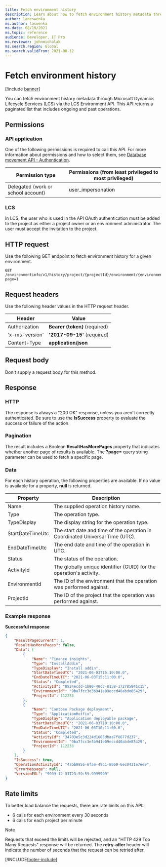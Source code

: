 ```yaml
---
title: Fetch environment history
description: Learn about how to fetch environment history metadata through Microsoft Dynamics Lifecycle Services (LCS) via the LCS Environment API.
author: laneswenka
ms.author: laswenka
ms.date: 08/19/2021
ms.topic: reference
audience: Developer, IT Pro
ms.reviewer: johnmichalak
ms.search.region: Global
ms.search.validFrom: 2021-08-12
---
```


# Fetch environment history

[!include [banner](../../../includes/banner.md)]

You can fetch environment history metadata through Microsoft Dynamics Lifecycle Services (LCS) via the LCS Environment API. This API returns a paginated list that includes ongoing and past operations.

## Permissions

### API application

One of the following permissions is required to call this API. For more information about permissions and how to select them, see [Database movement API - Authentication](../../../database/api/dbmovement-api-authentication.md).

| Permission type                    | Permissions (from least privileged to most privileged) |
|------------------------------------|--------------------------------------------------------|
| Delegated (work or school account) | user\_impersonation                                    |

### LCS

In LCS, the user who is used in the API OAuth authentication must be added to the project as either a project owner or an environment administrator. The user must accept the invitation to the project.

## HTTP request

Use the following GET endpoint to fetch environment history for a given environment.

<!-- { "blockType": "ignored" } -->
```http
GET /environmentinfo/v1/history/project/{projectId}/environment/{environmentId}/?page=1
```

## Request headers

Use the following header values in the HTTP request header.

| Header         | Value                         |
|----------------|-------------------------------|
| Authorization  | **Bearer {token}** (required) |
| 'x-ms-version' | **'2017-09-15'** (required)   |
| Content-Type   | **application/json**          |

## Request body

Don't supply a request body for this method.

## Response

### HTTP

The response is always a "200 OK" response, unless you aren't correctly authenticated. Be sure to use the **IsSuccess** property to evaluate the success or failure of the action.

### Pagination

The result includes a Boolean **ResultHasMorePages** property that indicates whether another page of results is available. The **?page=** query string parameter can be used to fetch a specific page.

### Data

For each history operation, the following properties are available. If no value is available for a property, **null** is returned.

| Property | Description |
|----------|-------------|
| Name | The supplied operation history name. |
| Type | The operation type. |
| TypeDisplay | The display string for the operation type. |
| StartDateTimeUtc | The start date and time of the operation in Coordinated Universal Time (UTC). |
| EndDateTimeUtc | The end date and time of the operation in UTC. |
| Status | The status of the operation. |
| ActivityId | The globally unique identifier (GUID) for the operation's activity. |
| EnvironmentId | The ID of the environment that the operation was performed against. |
| ProjectId | The ID of the project that the operation was performed against. |

### Example response

**Successful response**

```json
{
    "ResultPageCurrent": 1,
    "ResultHasMorePages": false,
    "Data": [
        {
            "Name": "Finance insights",
            "Type": "InstallAddin",
            "TypeDisplay": "Install addin",
            "StartDateTimeUTC": "2021-06-03T15:10:00.0",
            "EndDateTimeUTC": "2021-06-03T15:11:00.0",
            "Status": "Completed",
            "ActivityId": "0924ecdd-1b80-40cc-8158-172785841c15",
            "EnvironmentId": "9ba7fcc3e3b941e09eccd40abde85429",
            "ProjectId": 112233
        },
        {
            "Name": "Contoso Package deployment",
            "Type": "ApplicationHotfix",
            "TypeDisplay": "Application deployable package",
            "StartDateTimeUTC": "2021-06-03T10:10:00.0",
            "EndDateTimeUTC": "2021-06-03T10:11:00.0",
            "Status": "Completed",
            "ActivityId": "34703e5c3d224d1685dbaa7f8677d237",
            "EnvironmentId": "9ba7fcc3e3b941e09eccd40abde85429",
            "ProjectId": 112233
        }
    ],
    "IsSuccess": true,
    "OperationActivityId": "47bb9956-6fae-49c1-8669-6ec0431e7ee9",
    "ErrorMessage": null,
    "VersionEOL": "9999-12-31T23:59:59.9999999"
}
```

## Rate limits

To better load balance the requests, there are rate limits on this API:

* 6 calls for each environment every 30 seconds
* 6 calls for each project per minute

> [!NOTE]
> Requests that exceed the limits will be rejected, and an "HTTP 429 Too Many Requests" response will be returned. The **retry-after** header will indicate the number of seconds that the request can be retried after.

[!INCLUDE[footer-include](../../../../../includes/footer-banner.md)]
